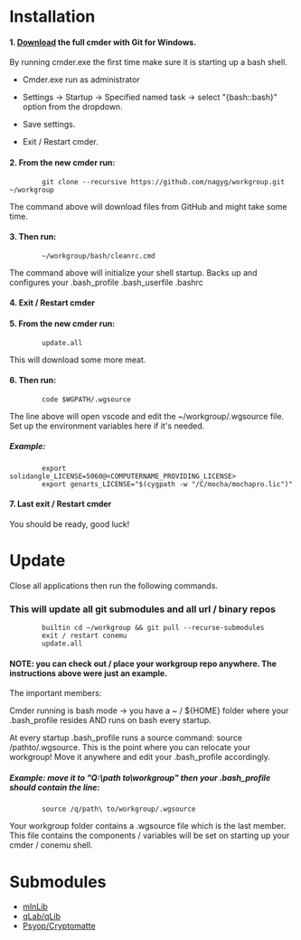 Installation
============

#### 1. [Download](https://cmder.net) the full cmder with Git for Windows. 

 By running cmder.exe the first time make sure it is starting up a bash shell.
 
 - Cmder.exe run as administrator 

 - Settings -> Startup -> Specified named task -> select "{bash::bash}" option from the dropdown.
 
 - Save settings.
 
 - Exit / Restart cmder.
 
#### 2. From the new cmder run:
            git clone --recursive https://github.com/nagyg/workgroup.git ~/workgroup
            
The command above will download files from GitHub and might take some time.

#### 3. Then run:
            ~/workgroup/bash/cleanrc.cmd

The command above will initialize your shell startup. Backs up and configures your .bash_profile .bash_userfile .bashrc

#### 4. Exit / Restart cmder
#### 5. From the new cmder run:
            update.all
            
This will download some more meat.

#### 6. Then run: 
            code $WGPATH/.wgsource
            
The line above will open vscode and edit the ~/workgroup/.wgsource file. 
Set up the environment variables here if it's needed.

##### Example:
            export solidangle_LICENSE=5060@<COMPUTERNAME_PROVIDING_LICENSE>
            export genarts_LICENSE="$(cygpath -w "/C/mocha/mochapro.lic")"

#### 7. Last exit / Restart cmder

You should be ready, good luck!

Update
======
Close all applications then run the following commands.
### This will update all git submodules and all url / binary repos
            builtin cd ~/workgroup && git pull --recurse-submodules
            exit / restart conemu
            update.all
            
#### NOTE: you can check out / place your workgroup repo anywhere. The instructions above were just an example.

The important members: 

Cmder running is bash mode -> you have a ~ / ${HOME} folder where your .bash_profile resides AND runs on bash every startup.

At every startup .bash_profile runs a source command: source /pathto/.wgsource.
This is the point where you can relocate your workgroup! Move it anywhere and edit your .bash_profile accordingly.

##### Example: move it to "Q:\path to\workgroup" then your .bash_profile should contain the line:
            source /q/path\ to/workgroup/.wgsource

Your workgroup folder contains a .wgsource file which is the last member. 
This file contains the components / variables will be set on starting up your cmder / conemu shell.

Submodules
==========
 - [mlnLib](https://github.com/nagyg/mlnLib)
 - [qLab/qLib](https://github.com/qLab/qLib)
 - [Psyop/Cryptomatte](https://github.com/Psyop/Cryptomatte)
